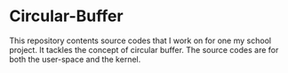 # Circular-Buffer
This repository contents source codes that I work on for one my school project. It tackles the concept of circular buffer. The source codes are for both the user-space and the kernel.
